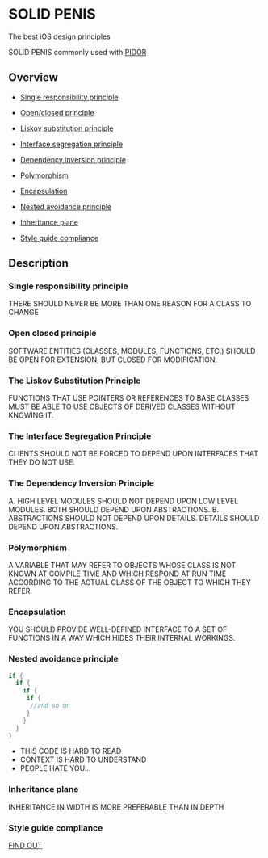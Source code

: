 # SOLID PENIS
The best iOS design principles

SOLID PENIS commonly used with [PIDOR](https://github.com/ApplePride/PIDOR)

## Overview
* [Single responsibility principle](#single-responsibility-principle)
* [Open/closed principle](#open-closed-principle)
* [Liskov substitution principle](#the-liskov-substitution-principle)
* [Interface segregation principle](#the-interface-segregation-principle)
* [Dependency inversion principle](#the-dependency-inversion-principle)

* [Polymorphism](#polymorphism)
* [Encapsulation](#encapsulation)
* [Nested avoidance principle](#nested-avoidance-principle)
* [Inheritance plane](#inheritance-plane)
* [Style guide compliance](#style-guide-compliance)

## Description
### Single responsibility principle
THERE SHOULD NEVER BE MORE THAN ONE REASON FOR A CLASS TO CHANGE
### Open closed principle
SOFTWARE ENTITIES (CLASSES, MODULES, FUNCTIONS, ETC.) SHOULD BE OPEN FOR EXTENSION, BUT CLOSED FOR MODIFICATION.
### The Liskov Substitution Principle
FUNCTIONS THAT USE POINTERS OR REFERENCES TO BASE CLASSES MUST BE ABLE TO USE OBJECTS OF DERIVED CLASSES WITHOUT KNOWING IT.
### The Interface Segregation Principle
CLIENTS SHOULD NOT BE FORCED TO DEPEND UPON INTERFACES THAT THEY DO NOT USE.
### The Dependency Inversion Principle
A. HIGH LEVEL MODULES SHOULD NOT DEPEND UPON LOW LEVEL MODULES. BOTH SHOULD DEPEND UPON ABSTRACTIONS.
B. ABSTRACTIONS SHOULD NOT DEPEND UPON DETAILS. DETAILS SHOULD DEPEND UPON ABSTRACTIONS.
### Polymorphism
A VARIABLE THAT MAY REFER TO OBJECTS WHOSE CLASS IS NOT KNOWN AT COMPILE TIME AND WHICH RESPOND AT RUN TIME ACCORDING TO THE ACTUAL CLASS OF THE OBJECT TO WHICH THEY REFER.
### Encapsulation
YOU SHOULD PROVIDE WELL-DEFINED INTERFACE TO A SET OF FUNCTIONS IN A WAY WHICH HIDES THEIR INTERNAL WORKINGS.
### Nested avoidance principle
```swift 
if {
  if {
    if {
     if {
      //and so on
     }
    }
  }
}
```
- THIS CODE IS HARD TO READ
- CONTEXT IS HARD TO UNDERSTAND
- PEOPLE HATE YOU...
### Inheritance plane
INHERITANCE IN WIDTH IS MORE PREFERABLE THAN IN DEPTH
### Style guide compliance
[FIND OUT](https://github.com/raywenderlich/swift-style-guide)

